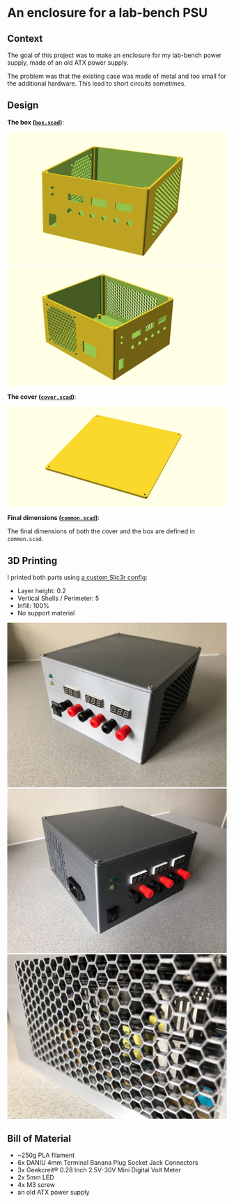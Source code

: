 # An enclosure for a lab-bench PSU

## Context

The goal of this project was to make an enclosure for my lab-bench power supply, made of an old ATX power supply.

The problem was that the existing case was made of metal and too small for the additional hardware. This lead to short circuits sometimes.

## Design

__The box ([`box.scad`](box.scad))__:

![Box Design #1](doc/box1.png)
![Box Design #2](doc/box2.png)

__The cover ([`cover.scad`](cover.scad))__:

![Cover Design](doc/cover.png)

__Final dimensions ([`common.scad`](common.scad))__:

The final dimensions of both the cover and the box are
defined in `common.scad`.

## 3D Printing

I printed both parts using [a custom Slic3r config](slic3r-config.ini):

- Layer height: 0.2
- Vertical Shells / Perimeter: 5
- Infill: 100%
- No support material

![3D Print #1](doc/printed1.jpg)
![3D Print #2](doc/printed2.jpg)
![3D Print #3](doc/printed3.jpg)

## Bill of Material

- ~250g PLA filament
- 6x DANIU 4mm Terminal Banana Plug Socket Jack Connectors
- 3x Geekcreit® 0.28 Inch 2.5V-30V Mini Digital Volt Meter
- 2x 5mm LED
- 4x M3 screw
- an old ATX power supply

